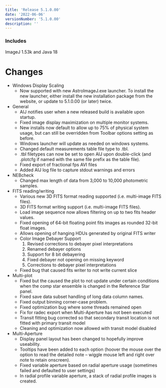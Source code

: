 ```yaml
---
title: 'Release 5.1.0.00'
date: '2022-06-06'
versionNumber: '5.1.0.00'
description: ''
---
```


### Includes
ImageJ 1.53k and Java 18

# Changes
- Windows Display Scaling
  - Now supported with new AstroImageJ.exe launcher. To install the new launcher, either install the new installation package from the website, or update to 5.1.0.00 (or later) twice.
- General   
  - AIJ notifies user when a new released build is available upon startup.
  - Fixed image display maximization on multiple monitor systems.
  - New installs now default to allow up to 75% of physical system usage, but can still be overridden from Toolbar options setting as before.
  - Windows launcher will update as needed on windows systems.
  - Changed default measurements table file type to .tbl.
  - .tbl filetypes can now be set to open AIJ upon double-click (and .plotcfg if named with the same file prefix as the table file).
  - Fixed export of fractional fps AVI files
  - Added AIJ log file to capture stdout warnings and errors
- NEBcheck
  - Changed max length of data from 3,000 to 10,000 photometric samples.
- FITS reading/writing
  - Various new 3D FITS format reading supported (i.e. multi-image FITS files).
  - 3D FITS format writing support (i.e. multi-image FITS files).
  - Load image sequence now allows filtering on up to two fits header values.
  - Fixed opening of 64-bit floating point fits images as rounded 32-bit float images.
  - Allows opening of hanging HDUs generated by original FITS writer
  - Color Image Debayer Support
    1. Revised corrections to debayer pixel interpretations
    2. Renamed debayer options
    3. Support for 8 bit debayering
    4. Fixed debayer not opening on missing keyword
    5. Corrections to debayer pixel interpretations
  - Fixed bug that caused fits writer to not write current slice
- Multi-plot
  - Fixed but the caused the plot to not update under certain conditions when the comp star ensemble is changed in the Reference Star panel.
  - Fixed save data subset handling of long data column names.
  - Fixed output binning corner-case problem.
  - Fixed optimization bug where some threads remained open
  - Fix for radec export when Multi-Aperture has not been executed
  - Transit fitting bug corrected so that secondary transit location is not fitted with primary transit model
  - Cleaning and optimization now allowed with transit model disabled
- Multi-Aperture
  - Display panel layout has been changed to hopefully improve useability.
  - Tooltips have been added to each option (hoover the mouse over the option to read the detailed note – wiggle mouse left and right over note to retain onscreen).
  - Fixed variable aperture based on radial aperture usage (sometimes failed and defaulted to user settings)
  - In radial profile variable aperture, a stack of radial profile images is created.